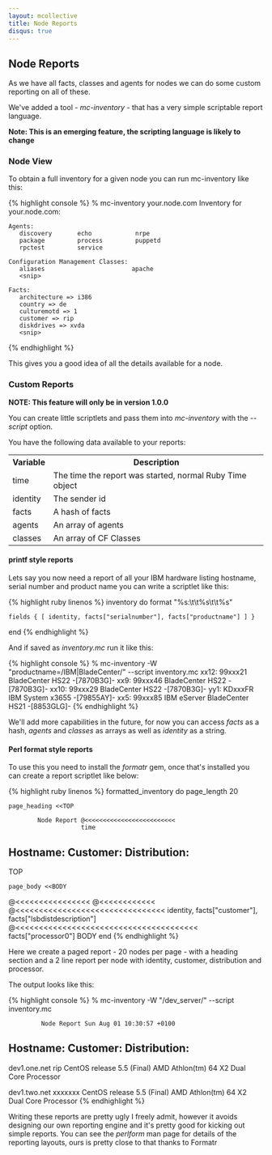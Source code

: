 ```yaml
---
layout: mcollective
title: Node Reports
disqus: true
---
```


Node Reports
------------

As we have all facts, classes and agents for nodes we can do some custom reporting on all of these.

We've added a tool - *mc-inventory* - that has a very simple scriptable report language.

**Note: This is an emerging feature, the scripting language is likely to change**

### Node View
To obtain a full inventory for a given node you can run mc-inventory like this:

{% highlight console %}
 % mc-inventory your.node.com
 Inventory for your.node.com:
 
    Agents:
       discovery       echo            nrpe           
       package         process         puppetd        
       rpctest         service                        
 
    Configuration Management Classes:
       aliases                        apache
       <snip>
 
    Facts:
       architecture => i386
       country => de
       culturemotd => 1
       customer => rip
       diskdrives => xvda
       <snip>
{% endhighlight %}

This gives you a good idea of all the details available for a node.

### Custom Reports

**NOTE: This feature will only be in version 1.0.0**

You can create little scriptlets and pass them into *mc-inventory* with the *--script* option.

You have the following data available to your reports:

<table>
<tr><th>Variable</th><th>Description</th></tr>
<tr><td>time</td><td>The time the report was started, normal Ruby Time object</td></tr>
<tr><td>identity</td><td>The sender id</td></tr>
<tr><td>facts</td><td>A hash of facts</td></tr>
<tr><td>agents</td><td>An array of agents</td></tr>
<tr><td>classes</td><td>An array of CF Classes</td></tr>
</table>

#### printf style reports

Lets say you now need a report of all your IBM hardware listing hostname, serial number and product name you can write a scriptlet like this:

{% highlight ruby linenos %}
inventory do
    format "%s:\t\t%s\t\t%s"

    fields { [ identity, facts["serialnumber"], facts["productname"] ] }
end
{% endhighlight %}

And if saved as _inventory.mc_ run it like this:

{% highlight console %}
 % mc-inventory -W "productname=/IBM|BladeCenter/" --script inventory.mc
 xx12:           99xxx21         BladeCenter HS22 -[7870B3G]-
 xx9:            99xxx46         BladeCenter HS22 -[7870B3G]-
 xx10:           99xxx29         BladeCenter HS22 -[7870B3G]-
 yy1:            KDxxxFR         IBM System x3655 -[79855AY]-
 xx5:            99xxx85         IBM eServer BladeCenter HS21 -[8853GLG]-
 <snip>
{% endhighlight %}

We'll add more capabilities in the future, for now you can access *facts* as a hash, *agents* and *classes* as arrays as well as *identity* as a string.


#### Perl format style reports
To use this you need to install the *formatr* gem, once that's installed you can create a report scriptlet like below:

{% highlight ruby linenos %}
formatted_inventory do
    page_length 20

    page_heading <<TOP

            Node Report @<<<<<<<<<<<<<<<<<<<<<<<<<
                        time

Hostname:         Customer:     Distribution:
-------------------------------------------------------------------------
TOP

    page_body <<BODY

@<<<<<<<<<<<<<<<< @<<<<<<<<<<<< @<<<<<<<<<<<<<<<<<<<<<<<<<<<<<<<<
identity,    facts["customer"], facts["lsbdistdescription"]
                                @<<<<<<<<<<<<<<<<<<<<<<<<<<<<<<<<<<<<<<<
                                facts["processor0"]
BODY
end
{% endhighlight %}

Here we create a paged report - 20 nodes per page - with a heading section and a 2 line report per node with identity, customer, distribution and processor.

The output looks like this:

{% highlight console %}
 % mc-inventory -W "/dev_server/" --script inventory.mc
 
             Node Report Sun Aug 01 10:30:57 +0100
 
 Hostname:         Customer:     Distribution:
 -------------------------------------------------------------------------
 
 dev1.one.net      rip           CentOS release 5.5 (Final)
                                 AMD Athlon(tm) 64 X2 Dual Core Processor
 
 dev1.two.net      xxxxxxx       CentOS release 5.5 (Final)
                                 AMD Athlon(tm) 64 X2 Dual Core Processor
{% endhighlight %}

Writing these reports are pretty ugly I freely admit, however it avoids designing our own reporting engine and it's pretty good for kicking out simple reports.  You can see the *perlform* man page for details of the reporting layouts, ours is pretty close to that thanks to Formatr
